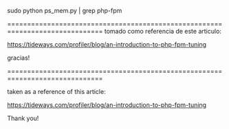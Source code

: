 

sudo python ps_mem.py | grep php-fpm


==============================================================================
tomado como referencia de este articulo:

https://tideways.com/profiler/blog/an-introduction-to-php-fpm-tuning

gracias!

==============================================================================

taken as a reference of this article:

https://tideways.com/profiler/blog/an-introduction-to-php-fpm-tuning

Thank you!
